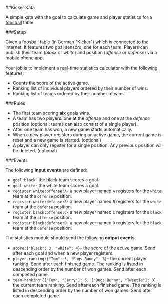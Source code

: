 ##Kicker Kata

A simple kata with the goal to calculate game and player statistics for a [foosball](http://en.wikipedia.org/wiki/Table_football) table. 

###Setup 

Given a foosball table (in German "Kicker") which is connected to the internet. It features two goal sensors, one for each team. Players can publish their team (*black* or *white*) and position (*offense* or *defense*) via a mobile phone app. 

Your job is to implement a real-time statistics calculator with the following features:

- Counts the score of the active game.
- Ranking list of individual players ordered by their number of wins.
- Ranking list of teams ordered by their number of wins.

###Rules

- The first team scoring **six** goals wins.
- A team has two players: one at the *offense* and one at the *defense* position (optional: teams can also consist of a single player). 
- After one team has won, a new game starts automatically.
- When a new player registers during an active game, the current game is reset and a new game is started. (optional)
- A player can only register for a single position. Any previous position will be deleted. (optional)

###Events

The following **input events** are defined: 

- `goal:black`- the black team scores a goal.
- `goal:white`- the white team scores a goal.
- `register:white:offense:A`- a new player named `A` registers for the `white` team at the `offense` position.
- `register:white:defense:B`- a new player named `B` registers for the `white` team at the `defense` position.
- `register:black:offense:C`- a new player named `C` registers for the `black` team at the `offense` position.
- `register:black:defense:D`- a new player named `D` registers for the `black` team at the `defense` position.

The statistics module should send the following **output events**: 

- `score:{"black": 3, "white": 4}`- the score of the active game. Send after each goal and when a new player registers.
- `player-ranking:{"Tom": 5, "Bugs Bunny": 3}`- the current player ranking. Send after each finished game. The ranking is listed in descending order by the number of won games. Send after each completed game.
- `team-ranking:{["Tom", "Jerry"]: 5, ["Bugs Bunny", "Tweetie"]: 3}`- the current team ranking. Send after each finished game. The ranking is listed in descending order by the number of won games. Send after each completed game.

